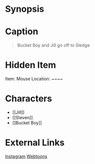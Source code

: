# Synopsis


# Caption
> Bucket Boy and Jill go off to Sledge

# Hidden Item
Item: Mouse
Location: ~~~~

# Characters
* [[Jill]]
* [[Steven]]
* [[Bucket Boy]]

# External Links
[Instagram](https://www.instagram.com/p/B9TA5oPDFBg/)
[Webtoons](https://www.webtoons.com/en/challenge/twistwood-tales/36-stevens-fear/viewer?title_no=344740&episode_no=39)